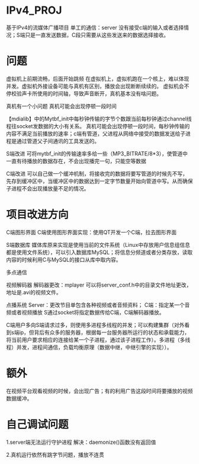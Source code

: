 # IPv4_PROJ
基于IPv4的流媒体广播项目
单工的通信：server 没有接受c端的输入或者选择情况；S端只是一直发送数据，C段只需要从这些发送来的数据选择接收。

# 问题


虚拟机上前期流畅，后面开始跳频
在虚拟机上，虚拟机跑在一个核上，难以体现并发。虚拟机外接设备可能与真机有区别，播放会出现断断续续的。
虚拟机会不停校验声卡所使用的时间轴，导致声音断开，真机基本没有啥问题。



真机有一个小问题 真机可能会出现停顿一段时间

【mdialib】中的Mytbf_init中每秒钟传输的字节个数跟当前每秒钟通过channel线程往socket发数据的大小有关系。
真机可能会出现停顿一段时间，每秒钟传输的内容不满足当前播放的速率；c端有管道，父进程从网络中接受的数据发送给子进程是通过管道父子间通讯的工具发送的。

S端改进
可将mytbf_init的传输速率多给一些（MP3_BITRATE/8*3），使管道中一直有待播放的数据存在，不会出现播完一句，只能空等数据

C端改进
可以自己做一个缓冲机制，将接收完的数据将要写管道的时候先不写，先存到缓冲区中，当缓冲区中的数据达到一定字节数量开始向管道中写。从而确保子进程不会出现播放量不足的情况。


# 项目改进方向
C端图形界面
C端使用图形界面实现：使用QT开发一个C端，拉去图形界面

S端数据库
媒体库原来实现是使用当前的文件系统（Linux中存放用户信息组信息都是使用文件系统），可以引入数据库MySQL；将信息分频道或者分类存放，读取内容的时候利用C与MySQL的接口从库中取内容。


多点通信

视频解码器 解码器更改：mplayer
可以将server_conf.h中的目录文件地址更改，地址是.avi的视频文件。

点播系统
Server：更改节目单包含各种视频或者音频资料；
C端：指定某一个音频或者视频播放
S通过socket将指定数据传给C端，C端解码器播放。


C端用户多向S端请求过多，则使用多进程多线程的并发；可以构建集群（对外看到s端ip，但背后有众多的服务器，根据每一台服务器所运行的状态和承载能力，将当前用户要求相应的连接给某一个子进程，通过该子进程工作）。多进程（多线程）并发，进程间通信，负载均衡原理（数据中继，中继引擎的实现））。



# 额外
在视频平台观看视频的时候，会出现广告；有的利用广告这段时间将要播放的视频数据缓冲。



# 自己调试问题
1.server端无法运行守护进程
	解决：daemonize()函数没有返回值

2.真机运行依然有跳字节问题，播放不连贯
